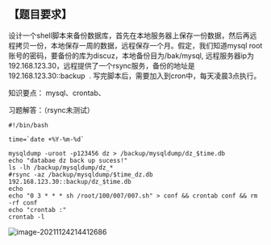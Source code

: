 ## 【题目要求】

设计一个shell脚本来备份数据库，首先在本地服务器上保存一份数据，然后再远程拷贝一份，本地保存一周的数据，远程保存一个月。假定，我们知道mysql root账号的密码，要备份的库为discuz，本地备份目为/bak/mysql, 远程服务器ip为192.168.123.30，远程提供了一个rsync服务，备份的地址是 192.168.123.30::backup  . 写完脚本后，需要加入到cron中，每天凌晨3点执行。

知识要点： mysql、crontab、

习题解答：（rsync未测试）

```
#!/bin/bash 

time=`date +%Y-%m-%d`

mysqldump -uroot -p123456 dz > /backup/mysqldump/dz_$time.db
echo "databae dz back up sucess!"
ls -lh /backup/mysqldump/dz_*
#rsync -az /backup/mysqldump/$time_dz.db 192.168.123.30::backup/dz_$time.db
echo 
echo "0 3 * * * sh /root/100/007/007.sh" > conf && crontab conf && rm -rf conf
echo "crontab :"
crontab -l
```



![image-20211124214412686](/root/MY/NOTE/images/image-20211124214412686.png)



